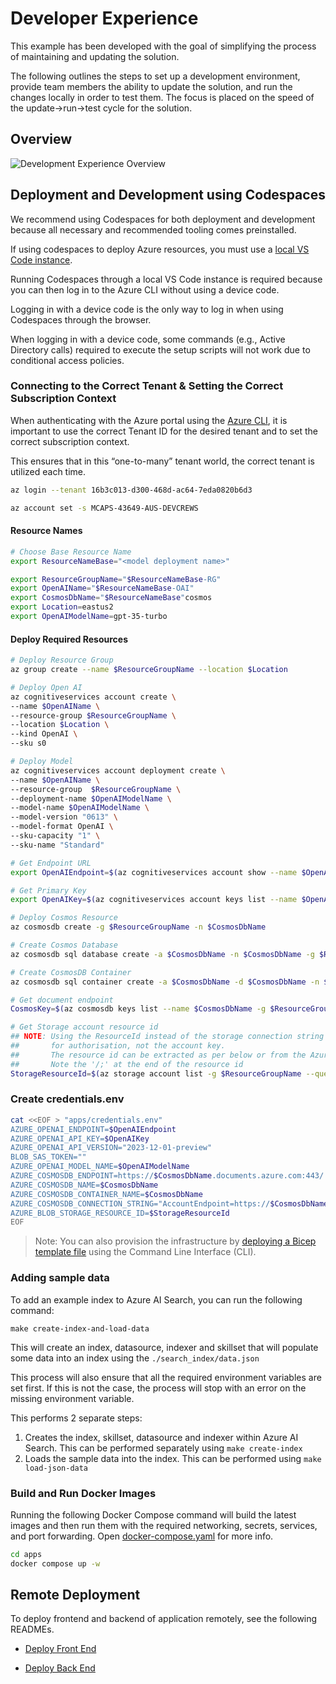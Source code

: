 # Developer Experience

This example has been developed with the goal of simplifying the process of maintaining and updating the solution.

The following outlines the steps to set up a development environment, provide team members the ability to update the solution, and run the changes locally in order to test them. The focus is placed on the speed of the update->run->test cycle for the solution.

## Overview

![Development Experience Overview](llmdevex-rendering.png)

## Deployment and Development using Codespaces

We recommend using Codespaces for both deployment and development because all necessary and recommended tooling comes preinstalled.

If using codespaces to deploy Azure resources, you must use a [local VS Code instance](https://docs.github.com/en/codespaces/developing-in-codespaces/using-github-codespaces-in-visual-studio-code).

Running Codespaces through a local VS Code instance is required because you can then log in to the Azure CLI without using a device code.

Logging in with a device code is the only way to log in when using Codespaces through the browser.

When logging in with a device code, some commands (e.g., Active Directory calls) required to execute the setup scripts will not work due to conditional access policies.

### Connecting to the Correct Tenant & Setting the Correct Subscription Context

When authenticating with the Azure portal using the [Azure CLI]('https://learn.microsoft.com/en-us/cli/azure/authenticate-azure-cli'),
it is important to use the correct Tenant ID for the desired tenant and to set the correct subscription context.

This ensures that in this “one-to-many” tenant world, the correct tenant is utilized each time.

```bash
az login --tenant 16b3c013-d300-468d-ac64-7eda0820b6d3

az account set -s MCAPS-43649-AUS-DEVCREWS
```

#### Resource Names

```bash
# Choose Base Resource Name
export ResourceNameBase="<model deployment name>"
```

```bash
export ResourceGroupName="$ResourceNameBase-RG"
export OpenAIName="$ResourceNameBase-OAI"
export CosmosDbName="$ResourceNameBase"cosmos
export Location=eastus2
export OpenAIModelName=gpt-35-turbo
```

#### Deploy Required Resources

```bash
# Deploy Resource Group
az group create --name $ResourceGroupName --location $Location
```

```bash
# Deploy Open AI
az cognitiveservices account create \
--name $OpenAIName \
--resource-group $ResourceGroupName \
--location $Location \
--kind OpenAI \
--sku s0
```

```bash
# Deploy Model
az cognitiveservices account deployment create \
--name $OpenAIName \
--resource-group  $ResourceGroupName \
--deployment-name $OpenAIModelName \
--model-name $OpenAIModelName \
--model-version "0613" \
--model-format OpenAI \
--sku-capacity "1" \
--sku-name "Standard"
```

```bash
# Get Endpoint URL
export OpenAIEndpoint=$(az cognitiveservices account show --name $OpenAIName --resource-group $ResourceGroupName | jq -r .properties.endpoint)
```

```bash
# Get Primary Key
export OpenAIKey=$(az cognitiveservices account keys list --name $OpenAIName --resource-group $ResourceGroupName | jq -r .key1)
```

```bash
# Deploy Cosmos Resource
az cosmosdb create -g $ResourceGroupName -n $CosmosDbName

# Create Cosmos Database
az cosmosdb sql database create -a $CosmosDbName -n $CosmosDbName -g $ResourceGroupName

# Create CosmosDB Container
az cosmosdb sql container create -a $CosmosDbName -d $CosmosDbName -n $CosmosDbName -p "/partitionKey" -g $ResourceGroupName --ttl -1

# Get document endpoint
CosmosKey=$(az cosmosdb keys list --name $CosmosDbName -g $ResourceGroupName --query primaryMasterKey --output tsv)

# Get Storage account resource id
## NOTE: Using the ResourceId instead of the storage connection string means that the system identity will be used
##       for authorisation, not the account key.
##       The resource id can be extracted as per below or from the Azure portal.
##       Note the '/;' at the end of the resource id
StorageResourceId=$(az storage account list -g $ResourceGroupName --query "[?contains(name,'blobstorage')].id" -o tsv)+"/;"
```

### Create credentials.env

```bash
cat <<EOF > "apps/credentials.env"
AZURE_OPENAI_ENDPOINT=$OpenAIEndpoint
AZURE_OPENAI_API_KEY=$OpenAIKey
AZURE_OPENAI_API_VERSION="2023-12-01-preview"
BLOB_SAS_TOKEN=""
AZURE_OPENAI_MODEL_NAME=$OpenAIModelName
AZURE_COSMOSDB_ENDPOINT=https://$CosmosDbName.documents.azure.com:443/
AZURE_COSMOSDB_NAME=$CosmosDbName
AZURE_COSMOSDB_CONTAINER_NAME=$CosmosDbName
AZURE_COSMOSDB_CONNECTION_STRING="AccountEndpoint=https://$CosmosDbName.documents.azure.com:443/;AccountKey=$CosmosKey;"
AZURE_BLOB_STORAGE_RESOURCE_ID=$StorageResourceId
EOF
```

> Note: You can also provision the infrastructure by [deploying a Bicep template file](./infra/README.md) using the Command Line Interface (CLI).

### Adding sample data

To add an example index to Azure AI Search, you can run the following command:

```
make create-index-and-load-data
```

This will create an index, datasource, indexer and skillset that will populate some data into an index using the ```./search_index/data.json```

This process will also ensure that all the required environment variables are set first. If this is not the case, the process will stop with an error on the missing environment variable.

This performs 2 separate steps:

1. Creates the index, skillset, datasource and indexer within Azure AI Search. This can be performed separately using ```make create-index```
2. Loads the sample data into the index. This can be performed using  ```make load-json-data```

### Build and Run Docker Images

Running the following Docker Compose command will build the latest images and then run them with the required networking, secrets, services, and port forwarding. Open [docker-compose.yaml](./apps/docker-compose.yaml) for more info.

```bash
cd apps
docker compose up -w
```

## Remote Deployment

To deploy frontend and backend of application remotely, see the following READMEs.

- [Deploy Front End](../../apps/frontend/README.md)

- [Deploy Back End](../../apps/bot-service/Dockerfile)
